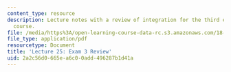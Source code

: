 ```yaml
---
content_type: resource
description: Lecture notes with a review of integration for the third exam of the
  course.
file: /media/https%3A/open-learning-course-data-rc.s3.amazonaws.com/18-01-single-variable-calculus-fall-2006/2a2c56d0665ea6c00add496287b1d41a_lec25.pdf
file_type: application/pdf
resourcetype: Document
title: 'Lecture 25: Exam 3 Review'
uid: 2a2c56d0-665e-a6c0-0add-496287b1d41a
---
```

